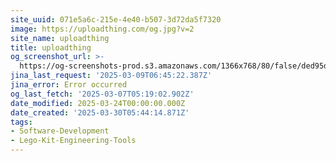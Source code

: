 ```yaml
---
site_uuid: 071e5a6c-215e-4e40-b507-3d72da5f7320
image: https://uploadthing.com/og.jpg?v=2
site_name: uploadthing
title: uploadthing
og_screenshot_url: >-
  https://og-screenshots-prod.s3.amazonaws.com/1366x768/80/false/ded95dbfaaaac26c52461ff609921ad9b4d45b5641e92e950fc608d577bdfe7e.jpeg
jina_last_request: '2025-03-09T06:45:22.387Z'
jina_error: Error occurred
og_last_fetch: '2025-03-07T05:19:02.902Z'
date_modified: 2025-03-24T00:00:00.000Z
date_created: '2025-03-30T05:44:14.871Z'
tags:
- Software-Development
- Lego-Kit-Engineering-Tools
---
```












